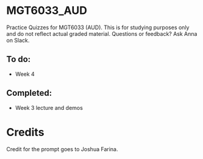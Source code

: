 # MGT6033_AUD
Practice Quizzes for MGT6033 (AUD). This is for studying purposes only and do not reflect actual graded material. Questions or feedback? Ask Anna on Slack.

## To do:
- Week 4

## Completed:
- Week 3 lecture and demos

# Credits
Credit for the prompt goes to Joshua Farina.
